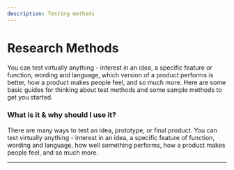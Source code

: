 ```yaml
---
description: Testing methods
---
```


# Research Methods

You can test virtually anything - interest in an idea, a specific feature or function, wording and language, which version of a product performs is better, how a product makes people feel, and so much more. Here are some basic guides for thinking about test methods and some sample methods to get you started.

### **What is it & why should I use it?**&#x20;

There are many ways to test an idea, prototype, or final product. You can test virtually anything - interest in an idea, a specific feature of function, wording and language, how well something performs, how a product makes people feel, and so much more.

****








